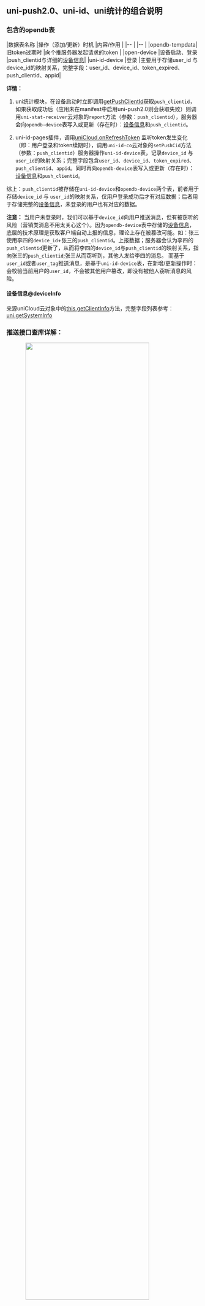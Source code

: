 ## uni-push2.0、uni-id、uni统计的组合说明

### 包含的opendb表

|数据表名称		|操作（添加/更新）时机		|内容/作用										|
|--				|						|--												|
|opendb-tempdata|旧token过期时			|向个推服务器发起请求的token						|
|open-device	|设备启动、登录			|push_clientid与详细的[设备信息](#deviceInfo)|
|uni-id-device	|登录					|主要用于存储user_id 与 device_id的映射关系，完整字段：user_id、device_id、token_expired、push_clientid、appid|

**详情：**
1. uni统计模块，在设备启动时立即调用[getPushClientId](https://uniapp.dcloud.io/uniCloud/uni-cloud-push/api.html#getpushclientid)获取`push_clientid`，如果获取成功后（应用未在manifest中启用uni-push2.0则会获取失败）则调用`uni-stat-receiver`云对象的`report`方法（参数：`push_clientid`），服务器会向`opendb-device`表写入或更新（存在时）：[设备信息](#deviceInfo)和`push_clientid`。

2. uni-id-pages插件，调用[uniCloud.onRefreshToken](https://uniapp.dcloud.io/uniCloud/client-sdk.html#on-refresh-token) 监听token发生变化（即：用户登录和token续期时），调用`uni-id-co`云对象的`setPushCid`方法（参数：`push_clientid`）服务器操作`uni-id-device`表，记录`device_id` 与 `user_id`的映射关系；完整字段包含`user_id`、`device_id`、`token_expired`、`push_clientid`、`appid`。同时再向`opendb-device`表写入或更新（存在时）：[设备信息](#deviceInfo)和`push_clientid`。

综上：`push_clientid`被存储在`uni-id-device`和`opendb-device`两个表，前者用于存储`device_id` 与 `user_id`的映射关系，仅用户登录成功后才有对应数据；后者用于存储完整的[设备信息](#deviceInfo)，未登录的用户也有对应的数据。

**注意：**
当用户未登录时，我们可以基于`device_id`向用户推送消息，但有被窃听的风险（营销类消息不用太关心这个）。因为`opendb-device`表中存储的[设备信息](#deviceInfo)，底层的技术原理是获取客户端自动上报的信息，理论上存在被篡改可能。如：张三使用李四的`device_id`+张三的`push_clientid`。上报数据；服务器会认为李四的`push_clientid`更新了，从而将李四的`device_id`与`push_clientid`的映射关系，指向张三的`push_clientid`;张三从而窃听到，其他人发给李四的消息。
而基于`user_id`或者`user_tag`推送消息，是基于`uni-id-device`表，在新增/更新操作时：会校验当前用户的`user_id`，不会被其他用户篡改，即没有被他人窃听消息的风险。

#### 设备信息@deviceInfo
来源uniCloud云对象中的[this.getClientInfo](https://uniapp.dcloud.io/uniCloud/cloud-obj.html#get-client-info)方法，完整字段列表参考：[uni.getSystemInfo](https://uniapp.dcloud.net.cn/api/system/info.html#getsysteminfo)

### 推送接口查库详解：  

<img style="width:80%;max-width:450px;margin:0 10%" src="https://vkceyugu.cdn.bspapp.com/VKCEYUGU-f184e7c3-1912-41b2-b81f-435d1b37c7b4/54b808b4-4a98-4316-86a1-4db914a48961.jpg">

- 推送目标依据为：`push_clientid`直接执行推送。
- 推送目标依据为：`device_id`，查`opendb-device`表，获得`push_clientid`执行推送
- 推送目标依据为：`users_id`查`uni-id-device`表（如果需要验证platform就联查`opendb-device`表）,获得`push_clientid`执行推送
- 推送目标依据为：`user_tag`查`uni-id-users`表，获得`users_id`查`uni-id-device`表（如果需要验证platform就联查`opendb-device`表）,获得`push_clientid`执行推送